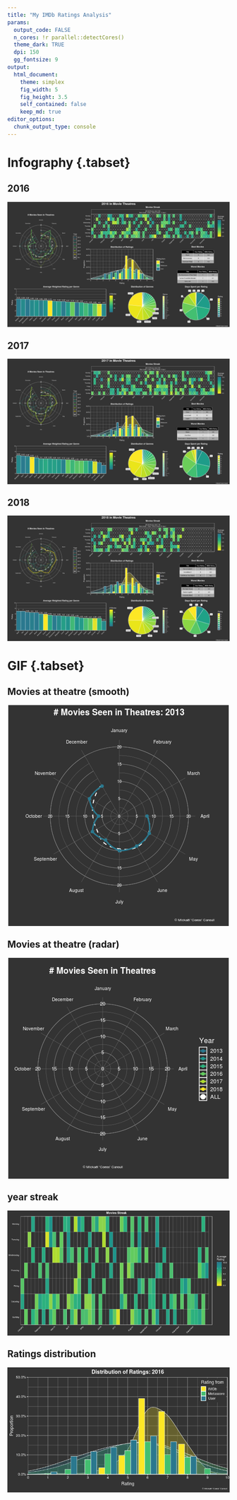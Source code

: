 ```yaml
---
title: "My IMDb Ratings Analysis"
params:
  output_code: FALSE
  n_cores: !r parallel::detectCores()
  theme_dark: TRUE
  dpi: 150
  gg_fontsize: 9
output:
  html_document:
    theme: simplex
    fig_width: 5
    fig_height: 3.5
    self_contained: false
    keep_md: true
editor_options: 
  chunk_output_type: console
---
```








# Infography {.tabset}

## 2016   



<img src="./images/ggplot_time-1.png" style="display: block; margin: auto;" />

## 2017   



<img src="./images/ggplot_time-2.png" style="display: block; margin: auto;" />

## 2018   

<img src="./images/ggplot_time-3.png" style="display: block; margin: auto;" />

# GIF {.tabset}
## Movies at theatre (smooth)
<img src="./images/gif_circular-1.gif" style="display: block; margin: auto;" />

## Movies at theatre (radar)
<img src="./images/gif_radar-1.gif" style="display: block; margin: auto;" />

## year streak
<img src="./images/gif_streak-1.gif" style="display: block; margin: auto;" />

## Ratings distribution
<img src="./images/gif_distribution-1.gif" style="display: block; margin: auto;" />

